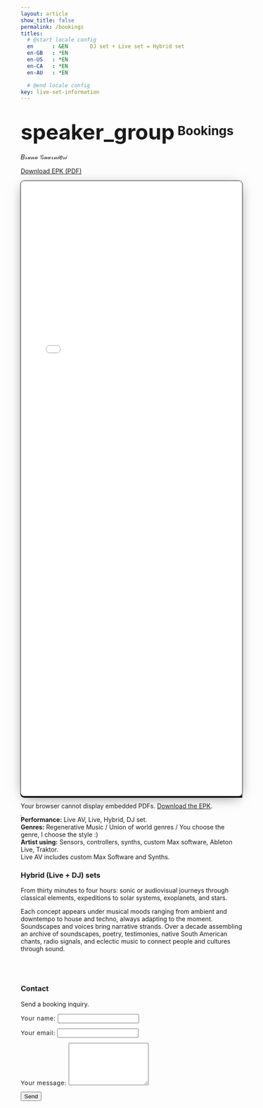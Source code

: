 ```yaml
---
layout: article
show_title: false
permalink: /bookings
titles:
  # @start locale config
  en      : &EN       DJ set + Live set = Hybrid set 
  en-GB   : *EN
  en-US   : *EN
  en-CA   : *EN
  en-AU   : *EN

  # @end locale config
key: live-set-information
---
```


# <span class="material-symbols-outlined" style="font-size:48px;vertical-align:middle;">speaker_group</span> Bookings

𝐵𝓇𝓊𝓃𝒶 𝒢𝓊𝒶𝓇𝓃𝒾𝑒𝓇𝒾

<a href="/img/pdf/English-EPK_Bruna_Guarnieri.pdf" rel="EPK" target="_blank">Download EPK (PDF)</a>

<!-- Correct PDF embed (removed stray space in filename, added fallback + responsive wrapper) -->
<div class="pdf-embed pdf-preview">
  <object
    data="/img/pdf/English-EPK_Bruna_Guarnieri.pdf#toolbar=0"
    type="application/pdf"
    aria-label="Electronic Press Kit PDF"
    width="100%"
    height="1500px">
      <iframe
        src="/img/pdf/English-EPK_Bruna_Guarnieri.pdf"
        title="EPK PDF"
        style="width:100%;height:1400px;border:none;">
      </iframe>
      <p>Your browser cannot display embedded PDFs.
        <a href="/img/pdf/English-EPK_Bruna_Guarnieri.pdf">Download the EPK</a>.
      </p>
  </object>
  <div class="pdf-fallback" aria-hidden="true" style="display:none;">
    <a class="button button--outline-info button--rounded" style="font-size:.75rem;" target="_blank" rel="noopener" href="/img/pdf/English-EPK_Bruna_Guarnieri.pdf">Open / Download EPK (PDF)</a>
  </div>
</div>

**Performance:** Live AV, Live, Hybrid, DJ set.  
**Genres:** Regenerative Music / Union of world genres / You choose the genre, I choose the style :)  
**Artist using:** Sensors, controllers, synths, custom Max software, Ableton Live, Traktor.  
Live AV includes custom Max Software and Synths. 

<h3>Hybrid (Live + DJ) sets</h3>

From thirty minutes to four hours: sonic or audiovisual journeys through classical elements, expeditions to solar systems, exoplanets, and stars.

Each concept appears under musical moods ranging from ambient and downtempo to house and techno, always adapting to the moment. Soundscapes and voices bring narrative strands. Over a decade assembling an archive of soundscapes, poetry, testimonies, native South American chants, radio signals, and eclectic music to connect people and cultures through sound.

<div class="form-container" style="margin-top:72px;">
  <h3>Contact</h3>
  <p>Send a booking inquiry.</p>
  <form
    action="https://formspree.io/f/mqkrdkde"
    method="POST"
    class="contact-form">
    <label>
      Your name:
      <input type="text" name="name" required>
    </label>
    <label>
      Your email:
      <input type="email" name="email" required>
    </label>
    <label>
      Your message:
      <textarea name="message" rows="6" required></textarea>
    </label>
    <button type="submit">Send</button>
  </form>
</div>

<div class="p-5"></div>

<style>
  .pdf-embed object,
  .pdf-embed iframe {
    box-shadow: 0 0 0 1px #222, 0 6px 28px -8px rgba(0,0,0,.6);
    border-radius: 8px;
    background:#111;
  }
  @media (max-width: 820px){
    .pdf-embed object,
    .pdf-embed iframe { height: 1100px !important; }
  }
  @media (max-width:640px){
    .pdf-embed object { display:none; }
    .pdf-embed .pdf-fallback { display:block !important; text-align:center; margin:1rem 0 0; }
    a[rel="EPK"] { display:none !important; } /* hide duplicate link on mobile */
  }
  .contact-form label {
    display:block;
    font-size:.85rem;
    letter-spacing:.05em;
    margin:0 0 .75rem;
  }
</style>